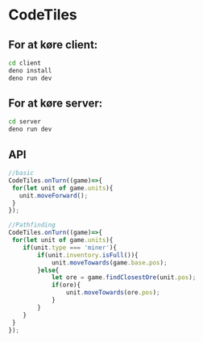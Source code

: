 # CodeTiles

## For at køre client:
```bash
cd client
deno install
deno run dev
```

## For at køre server:
```bash
cd server
deno run dev
```


## API
```js
//basic
CodeTiles.onTurn((game)=>{
 for(let unit of game.units){
   unit.moveForward();
 }
});

//Pathfinding
CodeTiles.onTurn((game)=>{
 for(let unit of game.units){
    if(unit.type === 'miner'){
        if(unit.inventory.isFull()){
            unit.moveTowards(game.base.pos);
        }else{
            let ore = game.findClosestOre(unit.pos);
            if(ore){
                unit.moveTowards(ore.pos);
            }
        }
    } 
 }
});

```
